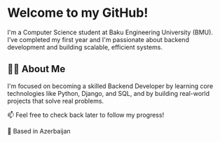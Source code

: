 # Welcome to my GitHub!

I'm a Computer Science student at Baku Engineering University (BMU).  
I’ve completed my first year and I'm passionate about backend development and building scalable, efficient systems.

## 👨‍💻 About Me
I'm focused on becoming a skilled Backend Developer by learning core technologies like Python, Django, and SQL, and by building real-world projects that solve real problems.

📫 Feel free to check back later to follow my progress!

📍 Based in Azerbaijan

